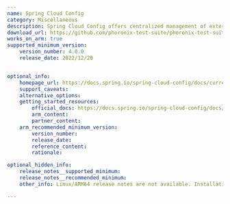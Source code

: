 ```yaml
---
name: Spring Cloud Config
category: Miscellaneous
description: Spring Cloud Config offers centralized management of external configurations for distributed applications. It handles both server and client-side settings, allowing apps to pull configurations from sources like Git repositories or databases.
download_url: https://github.com/phoronix-test-suite/phoronix-test-suite/releases
works_on_arm: true
supported_minimum_version:
    version_number: 4.0.0
    release_date: 2022/12/20


optional_info:
    homepage_url: https://docs.spring.io/spring-cloud-config/docs/current/reference/html/
    support_caveats:
    alternative_options:
    getting_started_resources:
        official_docs: https://docs.spring.io/spring-cloud-config/docs/current/reference/html/#_quick_start
        arm_content:
        partner_content:
    arm_recommended_minimum_version:
        version_number:
        release_date:
        reference_content:
        rationale: 

optional_hidden_info:
    release_notes__supported_minimum: 
    release_notes__recommended_minimum:
    other_info: Linux/ARM64 release notes are not available. Installation and testing are done using tar archive [4.0.0](https://github.com/spring-cloud/spring-cloud-config/releases/tag/v4.0.0), along with java-17. 

---
```

